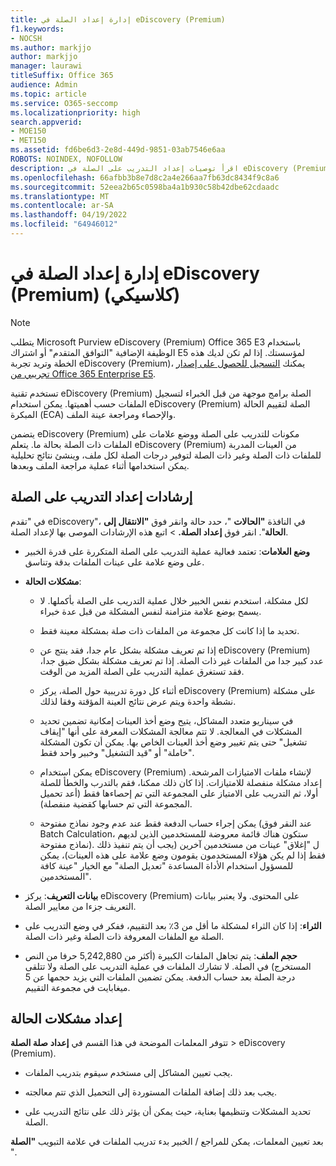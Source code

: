 ```yaml
---
title: إدارة إعداد الصلة في eDiscovery (Premium)
f1.keywords:
- NOCSH
ms.author: markjjo
author: markjjo
manager: laurawi
titleSuffix: Office 365
audience: Admin
ms.topic: article
ms.service: O365-seccomp
ms.localizationpriority: high
search.appverid:
- MOE150
- MET150
ms.assetid: fd6be6d3-2e8d-449d-9851-03ab7546e6aa
ROBOTS: NOINDEX, NOFOLLOW
description: اقرأ توصيات إعداد التدريب على الصلة في eDiscovery (Premium) لتسجيل الملفات حسب أهميتها وإنشاء نتائج تحليلية.
ms.openlocfilehash: 66afbb3b8e7d8c2a4e266aa7fb63dc8434f9c8a6
ms.sourcegitcommit: 52eea2b65c0598ba4a1b930c58b42dbe62cdaadc
ms.translationtype: MT
ms.contentlocale: ar-SA
ms.lasthandoff: 04/19/2022
ms.locfileid: "64946012"
---
```

# <a name="manage-relevance-setup-in-ediscovery-premium-classic"></a>إدارة إعداد الصلة في eDiscovery (Premium) (كلاسيكي)

> [!NOTE]
> يتطلب Microsoft Purview eDiscovery (Premium) Office 365 E3 باستخدام الوظيفة الإضافية "التوافق المتقدم" أو اشتراك E5 لمؤسستك. إذا لم تكن لديك هذه الخطة وتريد تجربة eDiscovery (Premium)، يمكنك [التسجيل للحصول على إصدار تجريبي من Office 365 Enterprise E5](https://go.microsoft.com/fwlink/p/?LinkID=698279). 
  
 تستخدم تقنية eDiscovery (Premium) الصلة برامج موجهة من قبل الخبراء لتسجيل الملفات حسب أهميتها. يمكن استخدام eDiscovery (Premium) الصلة لتقييم الحالة المبكرة (ECA) والإحصاء ومراجعة عينة الملف. 
  
 يتضمن eDiscovery (Premium) مكونات للتدريب على الصلة ووضع علامات على الملفات ذات الصلة بحالة ما. يتعلم eDiscovery (Premium) من العينات المدربة للملفات ذات الصلة وغير ذات الصلة لتوفير درجات الصلة لكل ملف، وينشئ نتائج تحليلية يمكن استخدامها أثناء عملية مراجعة الملف وبعدها. 
  
## <a name="guidelines-for-setting-up-relevance-training"></a>إرشادات إعداد التدريب على الصلة

 في "تقدم eDiscovery"، في النافذة **"الحالات** "، حدد حالة وانقر فوق **"الانتقال إلى الحالة**". انقر فوق **إعداد الصلة.** \> اتبع هذه الإرشادات الموصى بها لإعداد الصلة. 
  
- **وضع العلامات**: تعتمد فعالية عملية التدريب على الصلة المتكررة على قدرة الخبير على وضع علامة على عينات الملفات بدقة وتناسق.

- **مشكلات الحالة**:
  
  - لكل مشكلة، استخدم نفس الخبير خلال عملية التدريب على الصلة بأكملها. لا يسمح بوضع علامة متزامنة لنفس المشكلة من قبل عدة خبراء.
  
  - تحديد ما إذا كانت كل مجموعة من الملفات ذات صلة بمشكلة معينة فقط.

  - إذا تم تعريف مشكلة بشكل عام جدا، فقد ينتج عن eDiscovery (Premium) عدد كبير جدا من الملفات غير ذات الصلة. إذا تم تعريف مشكلة بشكل ضيق جدا، فقد تستغرق عملية التدريب على الصلة المزيد من الوقت. 

  - أثناء كل دورة تدريبية حول الصلة، يركز eDiscovery (Premium) على مشكلة نشطة واحدة ويتم عرض نتائج العينة المؤقتة وفقا لذلك.

  - في سيناريو متعدد المشاكل، يتيح وضع أخذ العينات إمكانية تضمين تحديد المشكلات في المعالجة. لا تتم معالجة المشكلات المعرفة على أنها "إيقاف تشغيل" حتى يتم تغيير وضع أخذ العينات الخاص بها. يمكن أن تكون المشكلة "خاملة" أو "قيد التشغيل" وخبير واحد فقط.

  - يمكن استخدام eDiscovery (Premium) لإنشاء ملفات الامتيازات المرشحة. إعداد مشكلة منفصلة للامتيازات. إذا كان ذلك ممكنا، فقم بالتدرب والخطأ للصلة أولا، ثم التدريب على الامتياز على المجموعة التي تم إحصاءها فقط (أعد تحميل المجموعة التي تم حسابها كقضية منفصلة). 

  - يمكن إجراء حساب الدفعة فقط عند عدم وجود نماذج مفتوحة (عند النقر فوق Batch Calculation، ستكون هناك قائمة معروضة للمستخدمين الذين لديهم نماذج مفتوحة). ل "إغلاق" عينات من مستخدمين آخرين (يجب أن يتم تنفيذ ذلك فقط إذا لم يكن هؤلاء المستخدمون يقومون وضع علامة على هذه العينات)، يمكن للمسؤول استخدام الأداة المساعدة "تعديل الصلة" مع الخيار "عينة كافة المستخدمين".

- **بيانات التعريف**: يركز eDiscovery (Premium) على المحتوى. ولا يعتبر بيانات التعريف جزءا من معايير الصلة.

- **الثراء**: إذا كان الثراء لمشكلة ما أقل من 3٪ بعد التقييم، ففكر في وضع التدريب على الصلة مع الملفات المعروفة ذات الصلة وغير ذات الصلة.

- **حجم الملف**: يتم تجاهل الملفات الكبيرة (أكثر من 5,242,880 حرفا من النص المستخرج) في الصلة. لا تشارك الملفات في عملية التدريب على الصلة ولا تتلقى درجة الصلة بعد حساب الدفعة. يمكن تضمين الملفات التي يزيد حجمها عن 5 ميغابايت في مجموعة التقييم.

## <a name="setting-up-case-issues"></a>إعداد مشكلات الحالة

تتوفر المعلمات الموضحة في هذا القسم في **إعداد** **صلة الصلة** \> eDiscovery (Premium).
  
- يجب تعيين المشاكل إلى مستخدم سيقوم بتدريب الملفات.

- يجب بعد ذلك إضافة الملفات المستوردة إلى التحميل الذي تتم معالجته.

- تحديد المشكلات وتنظيمها بعناية، حيث يمكن أن يؤثر ذلك على نتائج التدريب على الصلة.

بعد تعيين المعلمات، يمكن للمراجع / الخبير بدء تدريب الملفات في علامة التبويب **"الصلة** ".
